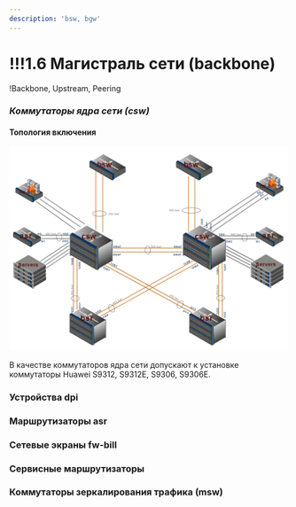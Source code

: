 ```yaml
---
description: 'bsw, bgw'
---
```


# !!!1.6 Магистраль сети \(backbone\)

!Backbone, Upstream, Peering

### _Коммутаторы ядра сети \(csw\)_

#### Топология включения

![](../.gitbook/assets/catalog-csw.png)

В качестве коммутаторов ядра сети допускают к установке коммутаторы Huawei S9312, S9312E, S9306, S9306E.

### Устройства dpi

### Маршрутизаторы asr

### Сетевые экраны fw-bill

### Сервисные маршрутизаторы

### Коммутаторы зеркалирования трафика \(msw\)

